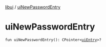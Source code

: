[libui](index.md) / [uiNewPasswordEntry](./ui-new-password-entry.md)

# uiNewPasswordEntry

`fun uiNewPasswordEntry(): CPointer<`[`uiEntry`](ui-entry.md)`>?`